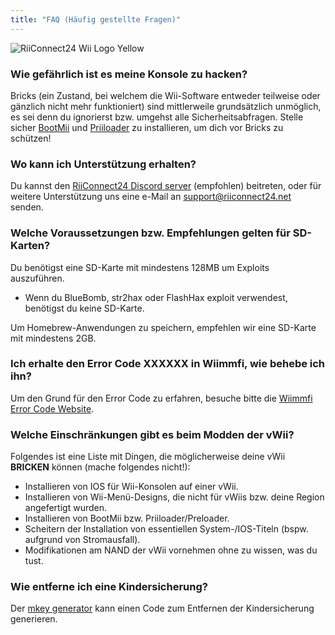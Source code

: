 ```yaml
---
title: "FAQ (Häufig gestellte Fragen)"
---
```


![RiiConnect24 Wii Logo Yellow](/images/Wii_Yellow_Gray.jpg)

### Wie gefährlich ist es meine Konsole zu hacken?
Bricks (ein Zustand, bei welchem die Wii-Software entweder teilweise oder gänzlich nicht mehr funktioniert) sind mittlerweile grundsätzlich unmöglich, es sei denn du ignorierst bzw. umgehst alle Sicherheitsabfragen. Stelle sicher [BootMii](bootmii) und [Priiloader](priiloader) zu installieren, um dich vor Bricks zu schützen!

### Wo kann ich Unterstützung erhalten?
Du kannst den [RiiConnect24 Discord server](https://discord.gg/rc24) (empfohlen) beitreten, oder für weitere Unterstützung uns eine e-Mail an [ support@riiconnect24.net](mailto:support@riiconnect24.net) senden.

### Welche Voraussetzungen bzw. Empfehlungen gelten für SD-Karten?
Du benötigst eine SD-Karte mit mindestens 128MB um Exploits auszuführen.

- Wenn du BlueBomb, str2hax oder FlashHax exploit verwendest, benötigst du keine SD-Karte.

Um Homebrew-Anwendungen zu speichern, empfehlen wir eine SD-Karte mit mindestens 2GB.

### Ich erhalte den Error Code XXXXXX in Wiimmfi, wie behebe ich ihn?
Um den Grund für den Error Code zu erfahren, besuche bitte die [Wiimmfi Error Code Website](https://wiimmfi.de/error).

### Welche Einschränkungen gibt es beim Modden der vWii?
Folgendes ist eine Liste mit Dingen, die möglicherweise deine vWii **BRICKEN** können (mache folgendes nicht!):
* Installieren von IOS für Wii-Konsolen auf einer vWii.
* Installieren von Wii-Menü-Designs, die nicht für vWiis bzw. deine Region angefertigt wurden.
* Installieren von BootMii bzw. Priiloader/Preloader.
* Scheitern der Installation von essentiellen System-/IOS-Titeln (bspw. aufgrund von Stromausfall).
* Modifikationen am NAND der vWii vornehmen ohne zu wissen, was du tust.

### Wie entferne ich eine Kindersicherung?
Der [mkey generator](https://mkey.salthax.org) kann einen Code zum Entfernen der Kindersicherung generieren.
